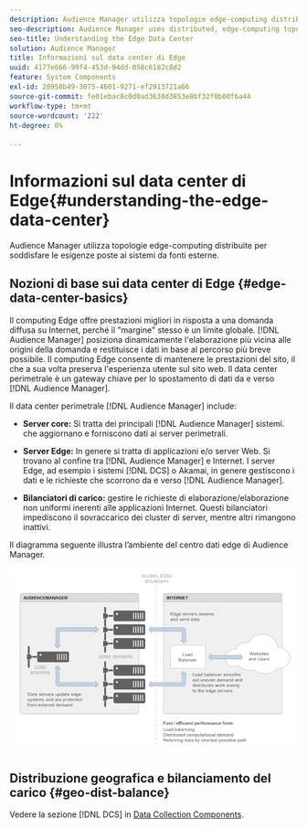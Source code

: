```yaml
---
description: Audience Manager utilizza topologie edge-computing distribuite per soddisfare le esigenze poste ai sistemi da fonti esterne.
seo-description: Audience Manager uses distributed, edge-computing topologies to meet the demands placed on our systems by external sources.
seo-title: Understanding the Edge Data Center
solution: Audience Manager
title: Informazioni sul data center di Edge
uuid: 4177e666-99f4-453d-94dd-058c6182c8d2
feature: System Components
exl-id: 28958b49-3075-4601-9271-ef2913721a66
source-git-commit: fe01ebac8c0d0ad3630d3853e0bf32f0b00f6a44
workflow-type: tm+mt
source-wordcount: '222'
ht-degree: 0%

---
```


# Informazioni sul data center di Edge{#understanding-the-edge-data-center}

Audience Manager utilizza topologie edge-computing distribuite per soddisfare le esigenze poste ai sistemi da fonti esterne.

## Nozioni di base sui data center di Edge {#edge-data-center-basics}

<!-- 

c_compedge.xml

 -->

Il computing Edge offre prestazioni migliori in risposta a una domanda diffusa su Internet, perché il &quot;margine&quot; stesso è un limite globale. [!DNL Audience Manager] posiziona dinamicamente l&#39;elaborazione più vicina alle origini della domanda e restituisce i dati in base al percorso più breve possibile. Il computing Edge consente di mantenere le prestazioni del sito, il che a sua volta preserva l&#39;esperienza utente sul sito web. Il data center perimetrale è un gateway chiave per lo spostamento di dati da e verso [!DNL Audience Manager].

Il data center perimetrale [!DNL Audience Manager] include:

* **Server core:** Si tratta dei principali [!DNL Audience Manager] sistemi. che aggiornano e forniscono dati ai server perimetrali.

* **Server Edge:** In genere si tratta di applicazioni e/o server Web. Si trovano al confine tra [!DNL Audience Manager] e Internet. I server Edge, ad esempio i sistemi [!DNL DCS] o Akamai, in genere gestiscono i dati e le richieste che scorrono da e verso [!DNL Audience Manager].

* **Bilanciatori di carico:** gestire le richieste di elaborazione/elaborazione non uniformi inerenti alle applicazioni Internet. Questi bilanciatori impediscono il sovraccarico dei cluster di server, mentre altri rimangono inattivi.

Il diagramma seguente illustra l’ambiente del centro dati edge di Audience Manager.

![](assets/edge_data_center.png)

## Distribuzione geografica e bilanciamento del carico {#geo-dist-balance}

Vedere la sezione [!DNL DCS] in [Data Collection Components](../../reference/system-components/components-data-collection.md).
